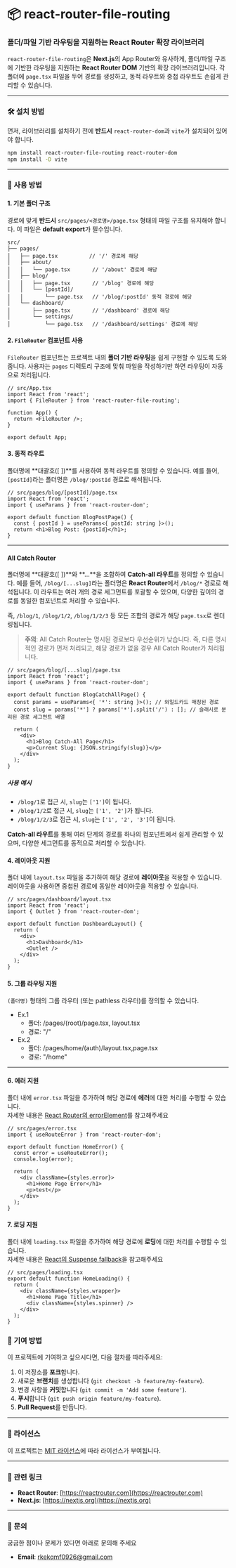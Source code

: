# **📦 react-router-file-routing**

### **폴더/파일 기반 라우팅을 지원하는 React Router 확장 라이브러리**

`react-router-file-routing`은 **Next.js**의 App Router와 유사하게, 폴더/파일 구조에 기반한 라우팅을 지원하는 **React Router DOM** 기반의 확장 라이브러리입니다. 각 폴더에 `page.tsx` 파일을 두어 경로를 생성하고, 동적 라우트와 중첩 라우트도 손쉽게 관리할 수 있습니다.

---

### **🛠 설치 방법**

먼저, 라이브러리를 설치하기 전에 **반드시** `react-router-dom`과 `vite`가 설치되어 있어야 합니다.

```bash
npm install react-router-file-routing react-router-dom
npm install -D vite
```

---

### **🚀 사용 방법**

#### **1. 기본 폴더 구조**

경로에 맞게 **반드시** `src/pages/<경로명>/page.tsx` 형태의 파일 구조를 유지해야 합니다. 이 파일은 **default export**가 필수입니다.

```plaintext
src/
├── pages/
│   ├── page.tsx          // '/' 경로에 해당
│   ├── about/
│   │   └── page.tsx       // '/about' 경로에 해당
│   ├── blog/
│   │   ├── page.tsx       // '/blog' 경로에 해당
│   │   └── [postId]/
│   │       └── page.tsx   // '/blog/:postId' 동적 경로에 해당
│   └── dashboard/
│       ├── page.tsx       // '/dashboard' 경로에 해당
│       └── settings/
│           └── page.tsx   // '/dashboard/settings' 경로에 해당
```

#### **2. `FileRouter` 컴포넌트 사용**

`FileRouter` 컴포넌트는 프로젝트 내의 **폴더 기반 라우팅**을 쉽게 구현할 수 있도록 도와줍니다. 사용자는 `pages` 디렉토리 구조에 맞춰 파일을 작성하기만 하면 라우팅이 자동으로 처리됩니다.

```tsx
// src/App.tsx
import React from 'react';
import { FileRouter } from 'react-router-file-routing';

function App() {
  return <FileRouter />;
}

export default App;
```

#### **3. 동적 라우트**

폴더명에 **대괄호([ ])**를 사용하여 동적 라우트를 정의할 수 있습니다. 예를 들어, `[postId]`라는 폴더명은 `/blog/:postId` 경로로 해석됩니다.

```tsx
// src/pages/blog/[postId]/page.tsx
import React from 'react';
import { useParams } from 'react-router-dom';

export default function BlogPostPage() {
  const { postId } = useParams<{ postId: string }>();
  return <h1>Blog Post: {postId}</h1>;
}
```

---

#### **All Catch Router**

폴더명에 **대괄호([ ])**와 **...**을 조합하여 **Catch-all 라우트**를 정의할 수 있습니다. 예를 들어, `/blog/[...slug]`라는 폴더명은 **React Router**에서 `/blog/*` 경로로 해석됩니다. 이 라우트는 여러 개의 경로 세그먼트를 포괄할 수 있으며, 다양한 깊이의 경로를 동일한 컴포넌트로 처리할 수 있습니다.

즉, `/blog/1`, `/blog/1/2`, `/blog/1/2/3` 등 모든 조합의 경로가 해당 `page.tsx`로 렌더링됩니다.

> **주의**: All Catch Router는 명시된 경로보다 우선순위가 낮습니다. 즉, 다른 명시적인 경로가 먼저 처리되고, 해당 경로가 없을 경우 All Catch Router가 처리됩니다.

```tsx
// src/pages/blog/[...slug]/page.tsx
import React from 'react';
import { useParams } from 'react-router-dom';

export default function BlogCatchAllPage() {
  const params = useParams<{ '*': string }>(); // 와일드카드 매칭된 경로
  const slug = params['*'] ? params['*'].split('/') : []; // 슬래시로 분리된 경로 세그먼트 배열

  return (
    <div>
      <h1>Blog Catch-All Page</h1>
      <p>Current Slug: {JSON.stringify(slug)}</p>
    </div>
  );
}
```

##### 사용 예시

- `/blog/1`로 접근 시, `slug`는 `['1']`이 됩니다.
- `/blog/1/2`로 접근 시, `slug`는 `['1', '2']`가 됩니다.
- `/blog/1/2/3`로 접근 시, `slug`는 `['1', '2', '3']`이 됩니다.

**Catch-all 라우트**를 통해 여러 단계의 경로를 하나의 컴포넌트에서 쉽게 관리할 수 있으며, 다양한 세그먼트를 동적으로 처리할 수 있습니다.

#### **4. 레이아웃 지원**

폴더 내에 `layout.tsx` 파일을 추가하여 해당 경로에 **레이아웃**을 적용할 수 있습니다. 레이아웃을 사용하면 중첩된 경로에 동일한 레이아웃을 적용할 수 있습니다.

```tsx
// src/pages/dashboard/layout.tsx
import React from 'react';
import { Outlet } from 'react-router-dom';

export default function DashboardLayout() {
  return (
    <div>
      <h1>Dashboard</h1>
      <Outlet />
    </div>
  );
}
```

#### **5. 그룹 라우팅 지원**

`(폴더명)` 형태의 그룹 라우터 (또는 pathless 라우터)를 정의할 수 있습니다.

- Ex.1
  - 폴더: /pages/(root)/page.tsx, layout.tsx
  - 경로: "/"
- Ex.2
  - 폴더: /pages/home/(auth)/layout.tsx,page.tsx
  - 경로: "/home"

---

#### **6. 에러 지원**

폴더 내에 `error.tsx` 파일을 추가하여 해당 경로에 **에러**에 대한 처리를 수행할 수 있습니다.<br/>
자세한 내용은 [React Router의 errorElement](https://reactrouter.com/en/main/route/error-element)를 참고해주세요

```tsx
// src/pages/error.tsx
import { useRouteError } from 'react-router-dom';

export default function HomeError() {
  const error = useRouteError();
  console.log(error);

  return (
    <div className={styles.error}>
      <h1>Home Page Error</h1>
      <p>test</p>
    </div>
  );
}
```

#### **7. 로딩 지원**

폴더 내에 `loading.tsx` 파일을 추가하여 해당 경로에 **로딩**에 대한 처리를 수행할 수 있습니다.<br/>
자세한 내용은 [React의 Suspense fallback](https://react.dev/reference/react/Suspense#suspense)을 참고해주세요

```tsx
// src/pages/loading.tsx
export default function HomeLoading() {
  return (
    <div className={styles.wrapper}>
      <h1>Home Page Title</h1>
      <div className={styles.spinner} />
    </div>
  );
}
```

### **📄 기여 방법**

이 프로젝트에 기여하고 싶으시다면, 다음 절차를 따라주세요:

1. 이 저장소를 **포크**합니다.
2. 새로운 **브랜치**를 생성합니다 (`git checkout -b feature/my-feature`).
3. 변경 사항을 **커밋**합니다 (`git commit -m 'Add some feature'`).
4. **푸시**합니다 (`git push origin feature/my-feature`).
5. **Pull Request**를 만듭니다.

---

### **📝 라이선스**

이 프로젝트는 [MIT 라이선스](LICENSE)에 따라 라이선스가 부여됩니다.

---

### **🔗 관련 링크**

- **React Router**: [https://reactrouter.com](https://reactrouter.com)
- **Next.js**: [https://nextjs.org](https://nextjs.org)

---

### **📧 문의**

궁금한 점이나 문제가 있다면 아래로 문의해 주세요

- **Email**: rkekqmf0926@gmail.com
